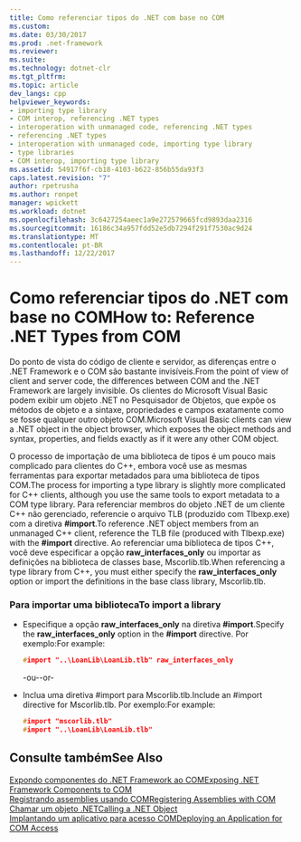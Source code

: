 ```yaml
---
title: Como referenciar tipos do .NET com base no COM
ms.custom: 
ms.date: 03/30/2017
ms.prod: .net-framework
ms.reviewer: 
ms.suite: 
ms.technology: dotnet-clr
ms.tgt_pltfrm: 
ms.topic: article
dev_langs: cpp
helpviewer_keywords:
- importing type library
- COM interop, referencing .NET types
- interoperation with unmanaged code, referencing .NET types
- referencing .NET types
- interoperation with unmanaged code, importing type library
- type libraries
- COM interop, importing type library
ms.assetid: 54917f6f-cb18-4103-b622-856b55da93f3
caps.latest.revision: "7"
author: rpetrusha
ms.author: ronpet
manager: wpickett
ms.workload: dotnet
ms.openlocfilehash: 3c6427254aeec1a9e272579665fcd9893daa2316
ms.sourcegitcommit: 16186c34a957fdd52e5db7294f291f7530ac9d24
ms.translationtype: MT
ms.contentlocale: pt-BR
ms.lasthandoff: 12/22/2017
---
```

# <a name="how-to-reference-net-types-from-com"></a><span data-ttu-id="62bba-102">Como referenciar tipos do .NET com base no COM</span><span class="sxs-lookup"><span data-stu-id="62bba-102">How to: Reference .NET Types from COM</span></span>
<span data-ttu-id="62bba-103">Do ponto de vista do código de cliente e servidor, as diferenças entre o .NET Framework e o COM são bastante invisíveis.</span><span class="sxs-lookup"><span data-stu-id="62bba-103">From the point of view of client and server code, the differences between COM and the .NET Framework are largely invisible.</span></span> <span data-ttu-id="62bba-104">Os clientes do Microsoft Visual Basic podem exibir um objeto .NET no Pesquisador de Objetos, que expõe os métodos de objeto e a sintaxe, propriedades e campos exatamente como se fosse qualquer outro objeto COM.</span><span class="sxs-lookup"><span data-stu-id="62bba-104">Microsoft Visual Basic clients can view a .NET object in the object browser, which exposes the object methods and syntax, properties, and fields exactly as if it were any other COM object.</span></span>  
  
 <span data-ttu-id="62bba-105">O processo de importação de uma biblioteca de tipos é um pouco mais complicado para clientes do C++, embora você use as mesmas ferramentas para exportar metadados para uma biblioteca de tipos COM.</span><span class="sxs-lookup"><span data-stu-id="62bba-105">The process for importing a type library is slightly more complicated for C++ clients, although you use the same tools to export metadata to a COM type library.</span></span> <span data-ttu-id="62bba-106">Para referenciar membros do objeto .NET de um cliente C++ não gerenciado, referencie o arquivo TLB (produzido com Tlbexp.exe) com a diretiva **#import**.</span><span class="sxs-lookup"><span data-stu-id="62bba-106">To reference .NET object members from an unmanaged C++ client, reference the TLB file (produced with Tlbexp.exe) with the **#import** directive.</span></span> <span data-ttu-id="62bba-107">Ao referenciar uma biblioteca de tipos C++, você deve especificar a opção **raw_interfaces_only** ou importar as definições na biblioteca de classes base, Mscorlib.tlb.</span><span class="sxs-lookup"><span data-stu-id="62bba-107">When referencing a type library from C++, you must either specify the **raw_interfaces_only** option or import the definitions in the base class library, Mscorlib.tlb.</span></span>  
  
### <a name="to-import-a-library"></a><span data-ttu-id="62bba-108">Para importar uma biblioteca</span><span class="sxs-lookup"><span data-stu-id="62bba-108">To import a library</span></span>  
  
-   <span data-ttu-id="62bba-109">Especifique a opção **raw_interfaces_only** na diretiva **#import**.</span><span class="sxs-lookup"><span data-stu-id="62bba-109">Specify the **raw_interfaces_only** option in the **#import** directive.</span></span> <span data-ttu-id="62bba-110">Por exemplo:</span><span class="sxs-lookup"><span data-stu-id="62bba-110">For example:</span></span>  
  
    ```cpp  
    #import "..\LoanLib\LoanLib.tlb" raw_interfaces_only  
    ```  
  
     <span data-ttu-id="62bba-111">-ou-</span><span class="sxs-lookup"><span data-stu-id="62bba-111">-or-</span></span>  
  
-   <span data-ttu-id="62bba-112">Inclua uma diretiva #import para Mscorlib.tlb.</span><span class="sxs-lookup"><span data-stu-id="62bba-112">Include an #import directive for Mscorlib.tlb.</span></span> <span data-ttu-id="62bba-113">Por exemplo:</span><span class="sxs-lookup"><span data-stu-id="62bba-113">For example:</span></span>  
  
    ```cpp  
    #import "mscorlib.tlb"  
    #import "..\LoanLib\LoanLib.tlb"  
    ```  
  
## <a name="see-also"></a><span data-ttu-id="62bba-114">Consulte também</span><span class="sxs-lookup"><span data-stu-id="62bba-114">See Also</span></span>  
 [<span data-ttu-id="62bba-115">Expondo componentes do .NET Framework ao COM</span><span class="sxs-lookup"><span data-stu-id="62bba-115">Exposing .NET Framework Components to COM</span></span>](../../../docs/framework/interop/exposing-dotnet-components-to-com.md)  
 [<span data-ttu-id="62bba-116">Registrando assemblies usando COM</span><span class="sxs-lookup"><span data-stu-id="62bba-116">Registering Assemblies with COM</span></span>](../../../docs/framework/interop/registering-assemblies-with-com.md)  
 [<span data-ttu-id="62bba-117">Chamar um objeto .NET</span><span class="sxs-lookup"><span data-stu-id="62bba-117">Calling a .NET Object</span></span>](http://msdn.microsoft.com/en-us/40c9626c-aea6-4bad-b8f0-c1de462efd33)  
 [<span data-ttu-id="62bba-118">Implantando um aplicativo para acesso COM</span><span class="sxs-lookup"><span data-stu-id="62bba-118">Deploying an Application for COM Access</span></span>](http://msdn.microsoft.com/en-us/fb63564c-c1b9-4655-a094-a235625882ce)
